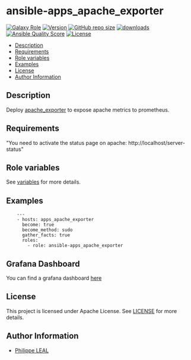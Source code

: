 # ansible-apps_apache_exporter

[![Galaxy Role](https://img.shields.io/badge/galaxy-apps_apache_exporter-purple?style=flat)](https://galaxy.ansible.com/lotusnoir/apps_apache_exporter)
[![Version](https://img.shields.io/github/release/lotusnoir/ansible-apps_apache_exporter.svg)](https://github.com/lotusnoir/ansible-apps_apache_exporter/releases/latest)
[![GitHub repo size](https://img.shields.io/github/repo-size/lotusnoir/ansible-apps_apache_exporter?color=orange&style=flat)](https://galaxy.ansible.com/lotusnoir/apps_apache_exporter)
[![downloads](https://img.shields.io/ansible/role/d/53226)](https://galaxy.ansible.com/lotusnoir/apps_apache_exporter)
[![Ansible Quality Score](https://img.shields.io/ansible/quality/53226)](https://galaxy.ansible.com/lotusnoir/apps_apache_exporter)
[![License](https://img.shields.io/badge/license-Apache--2.0-brightgreen?style=flat)](https://opensource.org/licenses/Apache-2.0)

<!-- START doctoc generated TOC please keep comment here to allow auto update -->
<!-- DON'T EDIT THIS SECTION, INSTEAD RE-RUN doctoc TO UPDATE -->

- [Description](#description)
- [Requirements](#requirements)
- [Role variables](#role-variables)
- [Examples](#examples)
- [License](#license)
- [Author Information](#author-information)

<!-- END doctoc generated TOC please keep comment here to allow auto update -->

## Description

Deploy [apache_exporter](https://github.com/Lusitaniae/apache_exporter/) to expose apache metrics to prometheus.
## Requirements

"You need to activate the status page on apache: http://localhost/server-status"


## Role variables

See [variables](/defaults/main.yml) for more details.

## Examples

        ---
        - hosts: apps_apache_exporter
          become: true
          become_method: sudo
          gather_facts: true
          roles:
            - role: ansible-apps_apache_exporter

## Grafana Dashboard

You can find a grafana dashboard [here](https://grafana.com/grafana/dashboards/13923)

## License

This project is licensed under Apache License. See [LICENSE](/LICENSE) for more details.

## Author Information

- [Philippe LEAL](https://github.com/lotusnoir)

